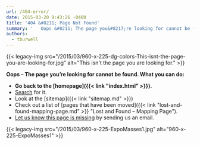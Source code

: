 ```yaml
---
url: /404-error/
date: 2015-03-20 9:43:26 -0400
title: '404 &#8211; Page Not Found'
summary: '   Oops &#8211; The page you&#8217;re looking for cannot be found. What you can do: Go back to the homepage. Search for it. Look at the sitemap Check out a list of pages that have been moved. Let us know this page is missing by'
authors:
  - tburwell
---
```


{{< legacy-img src="/2015/03/960-x-225-dg-colors-This-isnt-the-page-you-are-looking-for.jpg" alt="This isn't the page you are looking for." >}}

 

**Oops &#8211; The page you&#8217;re looking for cannot be found. What you can do:**

  * **Go back to the [homepage]({{< link "index.html" >}}).**
  * [Search](http://find.digitalgov.gov/search?affiliate=digitalgov) for it.
  * Look at the [sitemap]({{< link "sitemap.md" >}})
  * Check out a list of [pages that have been moved]({{< link "lost-and-found-mapping-page.md" >}} "Lost and Found – Mapping Page").
  * [Let us know this page is missing](mailto:digitalgov@gsa.gov) by sending us an email.

 

{{< legacy-img src="/2015/03/960-x-225-ExpoMasses1.jpg" alt="960-x-225-ExpoMasses1" >}}